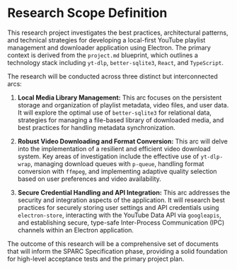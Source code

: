 # Research Scope Definition

This research project investigates the best practices, architectural patterns, and technical strategies for developing a local-first YouTube playlist management and downloader application using Electron. The primary context is derived from the `project.md` blueprint, which outlines a technology stack including `yt-dlp`, `better-sqlite3`, `React`, and `TypeScript`.

The research will be conducted across three distinct but interconnected arcs:

1.  **Local Media Library Management:** This arc focuses on the persistent storage and organization of playlist metadata, video files, and user data. It will explore the optimal use of `better-sqlite3` for relational data, strategies for managing a file-based library of downloaded media, and best practices for handling metadata synchronization.

2.  **Robust Video Downloading and Format Conversion:** This arc will delve into the implementation of a resilient and efficient video download system. Key areas of investigation include the effective use of `yt-dlp-wrap`, managing download queues with `p-queue`, handling format conversion with `ffmpeg`, and implementing adaptive quality selection based on user preferences and video availability.

3.  **Secure Credential Handling and API Integration:** This arc addresses the security and integration aspects of the application. It will research best practices for securely storing user settings and API credentials using `electron-store`, interacting with the YouTube Data API via `googleapis`, and establishing secure, type-safe Inter-Process Communication (IPC) channels within an Electron application.

The outcome of this research will be a comprehensive set of documents that will inform the SPARC Specification phase, providing a solid foundation for high-level acceptance tests and the primary project plan.